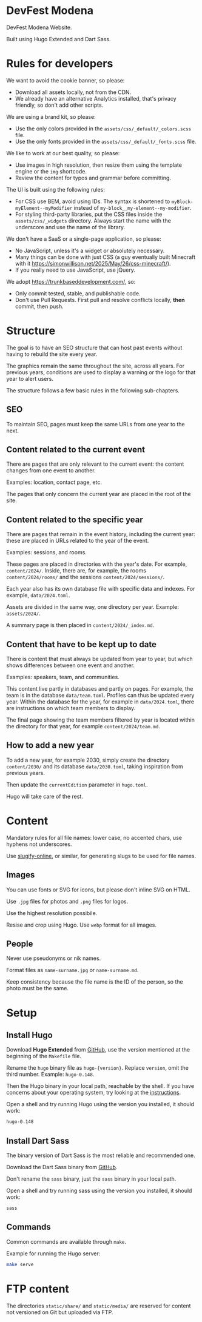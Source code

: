 # DevFest Modena

DevFest Modena Website.

Built using Hugo Extended and Dart Sass.

# Rules for developers

We want to avoid the cookie banner, so please:
- Download all assets locally, not from the CDN.
- We already have an alternative Analytics installed, that's privacy friendly,
so don't add other scripts.

We are using a brand kit, so please:
- Use the only colors provided in the `assets/css/_default/_colors.scss` file.
- Use the only fonts provided in the `assets/css/_default/_fonts.scss` file.

We like to work at our best quality, so please:
- Use images in high resolution, then resize them using the template engine or
the `img` shortcode.
- Review the content for typos and grammar before committing.

The UI is built using the following rules:
- For CSS use BEM, avoid using IDs. The syntax is shortened to
`myBlock-myElement--myModifier` instead of `my-block__my-element--my-modifier`.
- For styling third-party libraries, put the CSS files inside the
`assets/css/_widgets` directory. Always start the name with the underscore and
use the name of the library.

We don't have a SaaS or a single-page application, so please:
- No JavaScript, unless it's a widget or absolutely necessary.
- Many things can be done with just CSS (a guy eventually built Minecraft with
it https://simonwillison.net/2025/May/26/css-minecraft/).
- If you really need to use JavaScript, use jQuery.

We adopt https://trunkbaseddevelopment.com/, so:
- Only commit tested, stable, and publishable code.
- Don't use Pull Requests. First pull and resolve conflicts locally, **then**
commit, then push.


# Structure

The goal is to have an SEO structure that can host past events without having to
rebuild the site every year.

The graphics remain the same throughout the site, across all years. For previous
years, conditions are used to display a warning or the logo for that year to
alert users.

The structure follows a few basic rules in the following sub-chapters.

## SEO

To maintain SEO, pages must keep the same URLs from one year to the next.

## Content related to the current event

There are pages that are only relevant to the current event: the content changes
from one event to another.

Examples: location, contact page, etc.

The pages that only concern the current year are placed in the root of the site.

## Content related to the specific year

There are pages that remain in the event history, including the current year:
these are placed in URLs related to the year of the event.

Examples: sessions, and rooms.

These pages are placed in directories with the year's date. For example,
`content/2024/`. Inside, there are, for example, the rooms `content/2024/rooms/`
and the sessions `content/2024/sessions/`.

Each year also has its own database file with specific data and indexes. For
example, `data/2024.toml`.

Assets are divided in the same way, one directory per year. Example:
`assets/2024/`.

A summary page is then placed in `content/2024/_index.md`.

## Content that have to be kept up to date

There is content that must always be updated from year to year, but which
shows differences between one event and another.

Examples: speakers, team, and communities.

This content live partly in databases and partly on pages. For example, the team
is in the database `data/team.toml`. Profiles can thus be updated every year.
Within the database for the year, for example in `data/2024.toml`, there are
instructions on which team members to display.

The final page showing the team members filtered by year is located within the
directory for that year, for example `content/2024/team.md`.

## How to add a new year

To add a new year, for example 2030, simply create the directory `content/2030/`
and its database `data/2030.toml`, taking inspiration from previous years.

Then update the `currentEdition` parameter in `hugo.toml`.

Hugo will take care of the rest.


# Content

Mandatory rules for all file names: lower case, no accented chars, use
hyphens not underscores.

Use [slugify-online](https://slugify.online/), or similar, for generating slugs
to be used for file names.

## Images

You can use fonts or SVG for icons, but please don't inline SVG on HTML.

Use `.jpg` files for photos and `.png` files for logos.

Use the highest resolution possibile.

Resise and crop using Hugo. Use `webp` format for all images.

## People

Never use pseudonyms or nik names.

Format files as `name-surname.jpg` or `name-surname.md`.

Keep consistency because the file name is the ID of the person, so the photo
must be the same.


# Setup

## Install Hugo

Download **Hugo Extended** from
[GitHub](https://github.com/gohugoio/hugo/releases/), use the version mentioned
at the beginning of the `Makefile` file.

Rename the `hugo` binary file as `hugo-{version}`. Replace `version`, omit the
third number. Example: `hugo-0.148`.

Then the Hugo binary in your local path, reachable by the shell. If you have
concerns about your operating system, try looking at the
[instructions](https://katiek2.github.io/path-doc/).

Open a shell and try running Hugo using the version you installed, it should
work:

```bash
hugo-0.148
```

## Install Dart Sass

The binary version of Dart Sass is the most reliable and recommended one.

Download the Dart Sass binary from
[GitHub](https://github.com/sass/dart-sass/releases/).

Don't rename the `sass` binary, just the `sass` binary in your local path.

Open a shell and try running sass using the version you installed, it should
work:

```bash
sass
```

## Commands

Common commands are available through `make`.

Example for running the Hugo server:

```bash
make serve
```

# FTP content

The directories `static/share/` and `static/media/` are reserved for content not
versioned on Git but uploaded via FTP.

